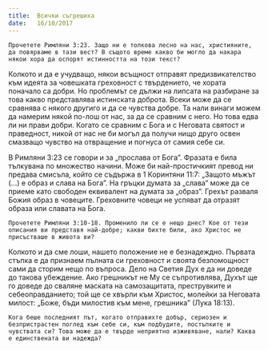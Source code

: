 ```yaml
---
title:  Всички съгрешиха
date:   16/10/2017
---
```


`Прочетете Римляни 3:23. Защо ни е толкова лесно на нас, християните, да повярваме в тази вест? В същото време какво би могло да накара някои хора да оспорят истинността на този текст?`

Колкото и да е учудващо, някои всъщност отправят предизвикателство към идеята за човешката греховност с твърдението, че хората поначало са добри. Но проблемът се дължи на липсата на разбиране за това какво представлява истинската доброта. Всеки може да се сравнява с някого другиго и да се чувства добре. Та нали винаги можем да намерим някой по-лош от нас, за да се сравним с него. Но това едва ли ни прави добри. Когато се сравним с Бога и с Неговата святост и праведност, никой от нас не би могъл да получи нищо друго освен смазващо чувство на отвращение и погнуса от самия себе си.

В Римляни 3:23 се говори и за „прослава от Бога”. Фразата е била тълкувана по множество начини. Може би най-простичкият превод ни предава смисъла, който се съдържа в 1 Коринтяни 11:7: „Защото мъжът (...) е образ и слава на Бога”. На гръцки думата за „слава“ може да се приеме като свободен еквивалент на думата за „образ”. Грехът разваля Божия образ в човеците. Греховните човеци не успяват да отразят образа или славата на Бога.

`Прочетете Римляни 3:10-18. Променило ли се е нещо днес? Кое от тези описания ви представя най-добре; какви бихте били, ако Христос не присъстваше в живота ви?`

Колкото и да сме лоши, нашето положение не е безнадеждно. Първата стъпка е да признаем пълната си греховност и своята безпомощност сами да сторим нещо по въпроса. Дело на Светия Дух е да ни доведе до такова убеждение. Ако грешникът не Му се съпротивлява, Духът ще го доведе до сваляне маската на самозащитата, преструвките и себеоправданието; той ще се хвърли към Христос, молейки за Неговата милост: „Боже, бъди милостив към мене, грешника” (Лука 18:13).

`Кога беше последният път, когато отправихте добър, сериозен и безпристрастен поглед към себе си, към подбудите, постъпките и чувствата си? Това може да е твърде неприятно изживяване, нали? Каква е единствената ви надежда?`